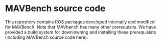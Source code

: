 # MAVBench source code
This repository contains ROS packages developed internally and modified for MAVBench. Note that MAVbench has many other prerequisits. We have provided a build system for downlowning and installing these prerequisists (including MAVBench source code here). 



